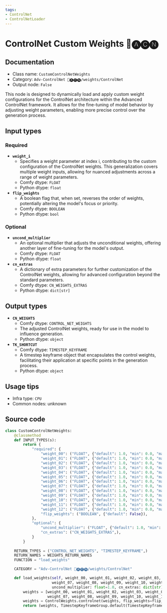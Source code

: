 ```yaml
---
tags:
- ControlNet
- ControlNetLoader
---
```


# ControlNet Custom Weights 🛂🅐🅒🅝
## Documentation
- Class name: `CustomControlNetWeights`
- Category: `Adv-ControlNet 🛂🅐🅒🅝/weights/ControlNet`
- Output node: `False`

This node is designed to dynamically load and apply custom weight configurations for the ControlNet architecture within the Advanced ControlNet framework. It allows for the fine-tuning of model behavior by adjusting weight parameters, enabling more precise control over the generation process.
## Input types
### Required
- **`weight_i`**
    - Specifies a weight parameter at index i, contributing to the custom configuration of the ControlNet weights. This generalization covers multiple weight inputs, allowing for nuanced adjustments across a range of weight parameters.
    - Comfy dtype: `FLOAT`
    - Python dtype: `float`
- **`flip_weights`**
    - A boolean flag that, when set, reverses the order of weights, potentially altering the model's focus or priority.
    - Comfy dtype: `BOOLEAN`
    - Python dtype: `bool`
### Optional
- **`uncond_multiplier`**
    - An optional multiplier that adjusts the unconditional weights, offering another layer of fine-tuning for the model's output.
    - Comfy dtype: `FLOAT`
    - Python dtype: `float`
- **`cn_extras`**
    - A dictionary of extra parameters for further customization of the ControlNet weights, allowing for advanced configuration beyond the standard parameters.
    - Comfy dtype: `CN_WEIGHTS_EXTRAS`
    - Python dtype: `dict[str]`
## Output types
- **`CN_WEIGHTS`**
    - Comfy dtype: `CONTROL_NET_WEIGHTS`
    - The adjusted ControlNet weights, ready for use in the model to influence generation.
    - Python dtype: `object`
- **`TK_SHORTCUT`**
    - Comfy dtype: `TIMESTEP_KEYFRAME`
    - A timestep keyframe object that encapsulates the control weights, facilitating their application at specific points in the generation process.
    - Python dtype: `object`
## Usage tips
- Infra type: `CPU`
- Common nodes: unknown


## Source code
```python
class CustomControlNetWeights:
    @classmethod
    def INPUT_TYPES(s):
        return {
            "required": {
                "weight_00": ("FLOAT", {"default": 1.0, "min": 0.0, "max": 10.0, "step": 0.001}, ),
                "weight_01": ("FLOAT", {"default": 1.0, "min": 0.0, "max": 10.0, "step": 0.001}, ),
                "weight_02": ("FLOAT", {"default": 1.0, "min": 0.0, "max": 10.0, "step": 0.001}, ),
                "weight_03": ("FLOAT", {"default": 1.0, "min": 0.0, "max": 10.0, "step": 0.001}, ),
                "weight_04": ("FLOAT", {"default": 1.0, "min": 0.0, "max": 10.0, "step": 0.001}, ),
                "weight_05": ("FLOAT", {"default": 1.0, "min": 0.0, "max": 10.0, "step": 0.001}, ),
                "weight_06": ("FLOAT", {"default": 1.0, "min": 0.0, "max": 10.0, "step": 0.001}, ),
                "weight_07": ("FLOAT", {"default": 1.0, "min": 0.0, "max": 10.0, "step": 0.001}, ),
                "weight_08": ("FLOAT", {"default": 1.0, "min": 0.0, "max": 10.0, "step": 0.001}, ),
                "weight_09": ("FLOAT", {"default": 1.0, "min": 0.0, "max": 10.0, "step": 0.001}, ),
                "weight_10": ("FLOAT", {"default": 1.0, "min": 0.0, "max": 10.0, "step": 0.001}, ),
                "weight_11": ("FLOAT", {"default": 1.0, "min": 0.0, "max": 10.0, "step": 0.001}, ),
                "weight_12": ("FLOAT", {"default": 1.0, "min": 0.0, "max": 10.0, "step": 0.001}, ),
                "flip_weights": ("BOOLEAN", {"default": False}),
            },
            "optional": {
                "uncond_multiplier": ("FLOAT", {"default": 1.0, "min": 0.0, "max": 1.0, "step": 0.01}, ),
                "cn_extras": ("CN_WEIGHTS_EXTRAS",),
            }
        }
    
    RETURN_TYPES = ("CONTROL_NET_WEIGHTS", "TIMESTEP_KEYFRAME",)
    RETURN_NAMES = WEIGHTS_RETURN_NAMES
    FUNCTION = "load_weights"

    CATEGORY = "Adv-ControlNet 🛂🅐🅒🅝/weights/ControlNet"

    def load_weights(self, weight_00, weight_01, weight_02, weight_03, weight_04, weight_05, weight_06, 
                     weight_07, weight_08, weight_09, weight_10, weight_11, weight_12, flip_weights,
                     uncond_multiplier: float=1.0, cn_extras: dict[str]={}):
        weights = [weight_00, weight_01, weight_02, weight_03, weight_04, weight_05, weight_06, 
                   weight_07, weight_08, weight_09, weight_10, weight_11, weight_12]
        weights = ControlWeights.controlnet(weights, flip_weights=flip_weights, uncond_multiplier=uncond_multiplier, extras=cn_extras)
        return (weights, TimestepKeyframeGroup.default(TimestepKeyframe(control_weights=weights)))

```
